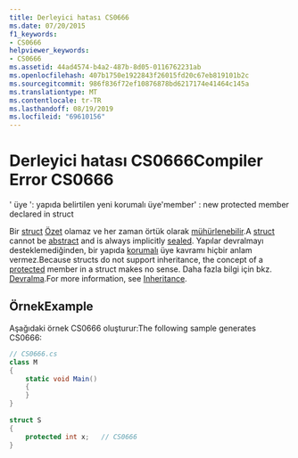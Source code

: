 ```yaml
---
title: Derleyici hatası CS0666
ms.date: 07/20/2015
f1_keywords:
- CS0666
helpviewer_keywords:
- CS0666
ms.assetid: 44ad4574-b4a2-487b-8d05-0116762231ab
ms.openlocfilehash: 407b1750e1922843f26015fd20c67eb819101b2c
ms.sourcegitcommit: 986f836f72ef10876878bd6217174e41464c145a
ms.translationtype: MT
ms.contentlocale: tr-TR
ms.lasthandoff: 08/19/2019
ms.locfileid: "69610156"
---
```

# <a name="compiler-error-cs0666"></a><span data-ttu-id="2fddb-102">Derleyici hatası CS0666</span><span class="sxs-lookup"><span data-stu-id="2fddb-102">Compiler Error CS0666</span></span>
<span data-ttu-id="2fddb-103">' üye ': yapıda belirtilen yeni korumalı üye</span><span class="sxs-lookup"><span data-stu-id="2fddb-103">'member' : new protected member declared in struct</span></span>  
  
 <span data-ttu-id="2fddb-104">Bir [struct](../language-reference/keywords/struct.md) [Özet](../language-reference/keywords/abstract.md) olamaz ve her zaman örtük olarak [mühürlenebilir](../language-reference/keywords/sealed.md).</span><span class="sxs-lookup"><span data-stu-id="2fddb-104">A [struct](../language-reference/keywords/struct.md) cannot be [abstract](../language-reference/keywords/abstract.md) and is always implicitly [sealed](../language-reference/keywords/sealed.md).</span></span> <span data-ttu-id="2fddb-105">Yapılar devralmayı desteklemediğinden, bir yapıda [korumalı](../language-reference/keywords/protected.md) üye kavramı hiçbir anlam vermez.</span><span class="sxs-lookup"><span data-stu-id="2fddb-105">Because structs do not support inheritance, the concept of a [protected](../language-reference/keywords/protected.md) member in a struct makes no sense.</span></span> <span data-ttu-id="2fddb-106">Daha fazla bilgi için bkz. [Devralma](../programming-guide/classes-and-structs/inheritance.md).</span><span class="sxs-lookup"><span data-stu-id="2fddb-106">For more information, see [Inheritance](../programming-guide/classes-and-structs/inheritance.md).</span></span>  
  
## <a name="example"></a><span data-ttu-id="2fddb-107">Örnek</span><span class="sxs-lookup"><span data-stu-id="2fddb-107">Example</span></span>  
 <span data-ttu-id="2fddb-108">Aşağıdaki örnek CS0666 oluşturur:</span><span class="sxs-lookup"><span data-stu-id="2fddb-108">The following sample generates CS0666:</span></span>  
  
```csharp  
// CS0666.cs  
class M  
{  
    static void Main()  
    {  
    }  
}  
  
struct S  
{  
    protected int x;   // CS0666  
}  
```
